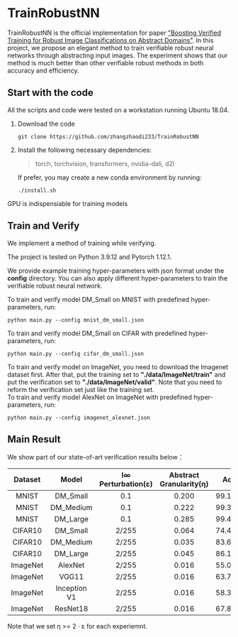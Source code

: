 # TrainRobustNN

TrainRobustNN is the official implementation for paper ["Boosting Verified Training for Robust Image Classifications on Abstract Domains"](). In this project, we propose an elegant method to train verifiable robust neural networks through abstracting input images. The experiment shows that our method is much better than other verifiable robust methods in both accuracy and efficiency.

## Start with the code

All the scripts and code were tested on a workstation running Ubuntu 18.04.

1. Download the code  
	```
	git clone https://github.com/zhangzhaodi233/TrainRobustNN
	```
2. Install the following necessary dependencies:  
	> torch, torchvision, transformers, nvidia-dali, d2l  

	If prefer, you may create a new conda environment by running:

	```
	./install.sh
	```

GPU is indispensiable for training models

## Train and Verify

We implement a method of training while verifying. 

The project is tested on Python 3.9.12 and Pytorch 1.12.1.

We provide example training hyper-parameters with json format under the **config** directory. You can also apply different hyper-parameters to train the verifiable robust neural network.

To train and verify model DM_Small on MNIST with predefined hyper-parameters, run:

	python main.py --config mnist_dm_small.json

To train and verify model DM_Small on CIFAR with predefined hyper-parameters, run:

	python main.py --config cifar_dm_small.json

To train and verify model on ImageNet, you need to download the Imagenet dataset first. After that, put the training set to **"./data/ImageNet/train"** and put the verification set to **"./data/ImageNet/valid"**. Note that you need to reform the verification set just like the training set.   
To train and verify model AlexNet on ImageNet with predefined hyper-parameters, run:

	python main.py --config imagenet_alexnet.json


## Main Result

We show part of our state-of-art verification results below：

| Dataset      | Model     | l∞ Perturbation(ε) | Abstract Granularity(η) | Acc    | Time(s)   |
| :----------: | :-------: | :----------------: | :------------------: | :----: | :----: |
| MNIST        | DM_Small  | 0.1                | 0.200                  |  99.10%   |  2.18  |
| MNIST        | DM_Medium | 0.1                | 0.222                  |  99.36%   |  2.32   |
| MNIST        | DM_Large  | 0.1                | 0.285                  |  99.43%   |  4.28   |
| CIFAR10      | DM_Small  | 2/255              | 0.064                  |  74.48%   |  3.31   |
| CIFAR10      | DM_Medium | 2/255              | 0.035                  |  83.60%   |  3.58   |
| CIFAR10      | DM_Large  | 2/255              | 0.045                  |  86.19%   |  5.29   |
| ImageNet     | AlexNet   | 2/255              | 0.016                  |  55.04%   |  508.2   |
| ImageNet     | VGG11     | 2/255              | 0.016                  |  63.71%   |  2530.3   |
| ImageNet     | Inception V1  | 2/255              | 0.016                  |  58.33%   |  2183.7   |
| ImageNet     | ResNet18  | 2/255              | 0.016                  |  67.85%   |  212.6   |

Note that we set η >= 2 · ε for each experiemnt. 